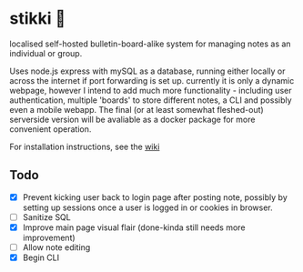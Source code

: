 # stikki 🚧
localised self-hosted bulletin-board-alike system for managing notes as an individual or group.

Uses node.js express with mySQL as a database, running either locally or across the internet if port forwarding is set up.
currently it is only a dynamic webpage, however I intend to add much more functionality - including user authentication, multiple 'boards' to store different notes,
a CLI and possibly even a mobile webapp. The final (or at least somewhat fleshed-out) serverside version will be avaliable as a docker package for more convenient
operation.

For installation instructions, see the [wiki](https://github.com/MightySpaceman/stikki/wiki/Installation-guide)

## Todo
- [x] Prevent kicking user back to login page after posting note, possibly by setting up sessions once a user is logged in or cookies in browser.
- [ ] Sanitize SQL
- [x] Improve main page visual flair (done-kinda still needs more improvement)
- [ ] Allow note editing
- [x] Begin CLI
